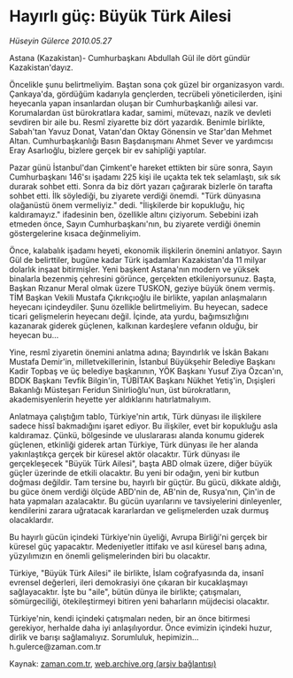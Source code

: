 # Hayırlı güç: Büyük Türk Ailesi

*Hüseyin Gülerce 2010.05.27*

<td class="columnist-detail">
<p>Astana (Kazakistan)- Cumhurbaşkanı Abdullah Gül ile dört gündür Kazakistan'dayız.</p>
<p>
<div id="haberMetinDiv">
<p>Öncelikle şunu belirtmeliyim. Baştan sona çok güzel bir organizasyon vardı. Çankaya'da, gördüğüm kadarıyla gençlerden, tecrübeli yöneticilerden, işini heyecanla yapan insanlardan oluşan bir Cumhurbaşkanlığı ailesi var. Korumalardan üst bürokratlara kadar, samimi, mütevazı, nazik ve devleti sevdiren bir aile bu. Resmî ziyarette biz dört yazardık. Benimle birlikte, Sabah'tan Yavuz Donat, Vatan'dan Oktay Gönensin ve Star'dan Mehmet Altan. Cumhurbaşkanlığı Basın Başdanışmanı Ahmet Sever ve yardımcısı Eray Asarlıoğlu, bizlere gerçek bir ev sahipliği yaptılar.
<p>Pazar günü İstanbul'dan Çimkent'e hareket ettikten bir süre sonra, Sayın Cumhurbaşkanı 146'sı işadamı 225 kişi ile uçakta tek tek selamlaştı, sık sık durarak sohbet etti. Sonra da biz dört yazarı çağırarak bizlerle ön tarafta sohbet etti. İlk söylediği, bu ziyarete verdiği önemdi. "Türk dünyasına olağanüstü önem vermeliyiz." dedi. "İlişkilerde bir kopukluğu, hiç kaldıramayız." ifadesinin ben, özellikle altını çiziyorum. Sebebini izah etmeden önce, Sayın Cumhurbaşkanı'nın, bu ziyarete verdiği önemin göstergelerine kısaca değinmeliyim.
<p>Önce, kalabalık işadamı heyeti, ekonomik ilişkilerin önemini anlatıyor. Sayın Gül de belirttiler, bugüne kadar Türk işadamları Kazakistan'da 11 milyar dolarlık inşaat bitirmişler. Yeni başkent Astana'nın modern ve yüksek binalarla bezenmiş çehresini görünce, gerçekten etkileniyorsunuz. Başta, Başkan Rızanur Meral olmak üzere TUSKON, geziye büyük önem vermiş. TİM Başkan Vekili Mustafa Çıkrıkçıoğlu ile birlikte, yapılan anlaşmaların heyecanı içindeydiler. Şunu özellikle belirtmeliyim. Bu heyecan, sadece ticari gelişmelerin heyecanı değil. İçinde, ata yurdu, bağımsızlığını kazanarak giderek güçlenen, kalkınan kardeşlere vefanın olduğu, bir heyecan bu...
<p>Yine, resmî ziyaretin önemini anlatma adına; Bayındırlık ve İskân Bakanı Mustafa Demir'in, milletvekillerinin, İstanbul Büyükşehir Belediye Başkanı Kadir Topbaş ve üç belediye başkanının, YÖK Başkanı Yusuf Ziya Özcan'ın, BDDK Başkanı Tevfik Bilgin'in, TÜBİTAK Başkanı Nükhet Yetiş'in, Dışişleri Bakanlığı Müsteşarı Feridun Sinirlioğlu'nun, üst bürokratların, akademisyenlerin heyette yer aldıklarını hatırlatmalıyım.
<p>Anlatmaya çalıştığım tablo, Türkiye'nin artık, Türk dünyası ile ilişkilere sadece hissî bakmadığını işaret ediyor. Bu ilişkiler, evet bir kopukluğu asla kaldıramaz. Çünkü, bölgesinde ve uluslararası alanda konumu giderek güçlenen, etkinliği giderek artan Türkiye, Türk dünyası ile her alanda yakınlaştıkça gerçek bir küresel aktör olacaktır. Türk dünyası ile gerçekleşecek "Büyük Türk Ailesi", başta ABD olmak üzere, diğer büyük güçler üzerinde de etkili olacaktır. Bu yeni bir odağın, yeni bir kutbun doğması değildir. Tam tersine bu, hayırlı bir güçtür. Bu gücü, dikkate aldığı, bu güce önem verdiği ölçüde ABD'nin de, AB'nin de, Rusya'nın, Çin'in de hata yapmaları azalacaktır. Bu gücün uyarılarını ve tavsiyelerini dinleyenler, kendilerini zarara uğratacak kararlardan ve gelişmelerden uzak durmuş olacaklardır.
<p>Bu hayırlı gücün içindeki Türkiye'nin üyeliği, Avrupa Birliği'ni gerçek bir küresel güç yapacaktır. Medeniyetler ittifakı ve asıl küresel barış adına, yüzyılımızın en önemli gelişmelerinden biri bu olacaktır.
<p>Türkiye, "Büyük Türk Ailesi" ile birlikte, İslam coğrafyasında da, insanî evrensel değerleri, ileri demokrasiyi öne çıkaran bir kucaklaşmayı sağlayacaktır. İşte bu "aile", bütün dünya ile birlikte; çatışmaları, sömürgeciliği, ötekileştirmeyi bitiren yeni baharların müjdecisi olacaktır.
<p>Türkiye'nin, kendi içindeki çatışmaları neden, bir an önce bitirmesi gerekiyor, herhalde daha iyi anlaşılıyordur. Önce evimizin içindeki huzur, dirlik ve barışı sağlamalıyız. Sorumluluk, hepimizin... h.gulerce@zaman.com.tr</p></p></p></p></p></p></p></p></div>
</p>
<a href="http://web.archive.org/web/20110105224309/mailto:h.gulerce@zaman.com.tr">
</a></td>

Kaynak: [zaman.com.tr](http://zaman.com.tr/yazar.do?yazino=988555), [web.archive.org (arşiv bağlantısı)](http://web.archive.org/web/20110105224309/http://www.zaman.com.tr/yazar.do?yazino=988555)
